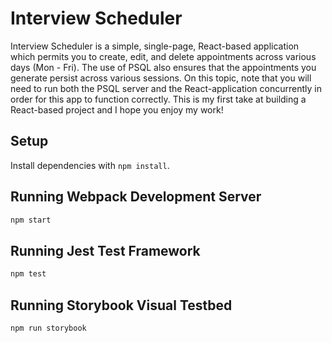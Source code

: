 # Interview Scheduler

Interview Scheduler is a simple, single-page, React-based application which permits you to create, edit, and delete appointments across various days (Mon - Fri). The use of PSQL also ensures that the appointments you generate persist across various sessions. On this topic, note that you will need to run both the PSQL server and the React-application concurrently in order for this app to function correctly. This is my first take at building a React-based project and I hope you enjoy my work!

## Setup

Install dependencies with `npm install`.

## Running Webpack Development Server

```sh
npm start
```

## Running Jest Test Framework

```sh
npm test
```

## Running Storybook Visual Testbed

```sh
npm run storybook
```
